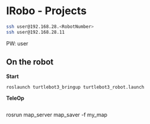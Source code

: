 # IRobo - Projects

```bash
ssh user@192.168.28.<RobotNumber>
ssh user@192.168.28.11
```

PW: user

## On the robot

__Start__

```bash
roslaunch turtlebot3_bringup turtlebot3_robot.launch 
```

__TeleOp__

```

```


rosrun map_server map_saver -f my_map